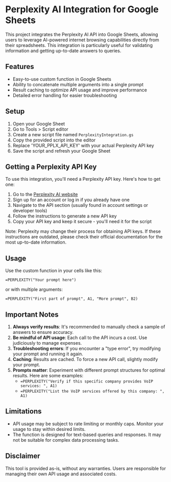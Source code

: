 # Perplexity AI Integration for Google Sheets

This project integrates the Perplexity AI API into Google Sheets, allowing users to leverage AI-powered internet browsing capabilities directly from their spreadsheets. This integration is particularly useful for validating information and getting up-to-date answers to queries.

## Features

- Easy-to-use custom function in Google Sheets
- Ability to concatenate multiple arguments into a single prompt
- Result caching to optimize API usage and improve performance
- Detailed error handling for easier troubleshooting

## Setup

1. Open your Google Sheet
2. Go to Tools > Script editor
3. Create a new script file named `PerplexityIntegration.gs`
4. Copy the provided script into the editor
5. Replace 'YOUR_PPLX_API_KEY' with your actual Perplexity API key
6. Save the script and refresh your Google Sheet

## Getting a Perplexity API Key

To use this integration, you'll need a Perplexity API key. Here's how to get one:

1. Go to the [Perplexity AI website](https://www.perplexity.ai/)
2. Sign up for an account or log in if you already have one
3. Navigate to the API section (usually found in account settings or developer tools)
4. Follow the instructions to generate a new API key
5. Copy your API key and keep it secure - you'll need it for the script

Note: Perplexity may change their process for obtaining API keys. If these instructions are outdated, please check their official documentation for the most up-to-date information.

## Usage

Use the custom function in your cells like this:

```
=PERPLEXITY("Your prompt here")
```

or with multiple arguments:

```
=PERPLEXITY("First part of prompt", A1, "More prompt", B2)
```

## Important Notes

1. **Always verify results**: It's recommended to manually check a sample of answers to ensure accuracy.
2. **Be mindful of API usage**: Each call to the API incurs a cost. Use judiciously to manage expenses.
3. **Troubleshooting errors**: If you encounter a "type error", try modifying your prompt and running it again.
4. **Caching**: Results are cached. To force a new API call, slightly modify your prompt.
5. **Prompts matter**: Experiment with different prompt structures for optimal results. Here are some examples:
   - `=PERPLEXITY("Verify if this specific company provides VoIP services: ", A1)`
   - `=PERPLEXITY("List the VoIP services offered by this company: ", A1)`

## Limitations

- API usage may be subject to rate limiting or monthly caps. Monitor your usage to stay within desired limits.
- The function is designed for text-based queries and responses. It may not be suitable for complex data processing tasks.

## Disclaimer

This tool is provided as-is, without any warranties. Users are responsible for managing their own API usage and associated costs.
